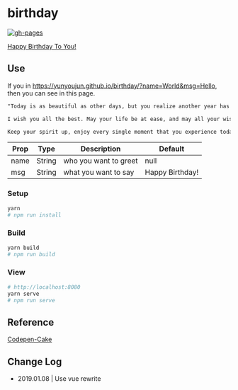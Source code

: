 # birthday

[![gh-pages](https://github.com/YunYouJun/birthday/workflows/gh-pages/badge.svg)](https://github.com/YunYouJun/birthday/actions)

[Happy Birthday To You!](https://birthday.yunyoujun.cn)

## Use

If you in <https://yunyoujun.github.io/birthday/?name=World&msg=Hello>, then you can see in this page.

```txt
"Today is as beautiful as other days, but you realize another year has gone in the blink of the eyes. However, do you know? Today is just special, so special to you. That's why let's make it the best celebration ever and let me share a piece of happiness with you. I made all this as a birthday present to you. Thanks for being there, thanks for the friendship we made, thanks for everything. 

I wish you all the best. May your life be at ease, and may all your wishes come true. Remember your ambitions you live as a free bird, flying in the blue sky. Now things are different. The real story of your life is just about to begin. Indeed, but don't worry because God has your back, and this year will be better. I hope you'll find happiness along the way. 

Keep your spirit up, enjoy every single moment that you experience today, fill it with your most beautiful smile, and make it the best memory. Lastly, I'd like to wish you one more time..."
```

| Prop | Type   | Description           | Default         |
| ---- | ------ | --------------------- | --------------- |
| name | String | who you want to greet | null            |
| msg  | String | what you want to say  | Happy Birthday! |

### Setup

```sh
yarn
# npm run install
```

### Build

```sh
yarn build
# npm run build
```

### View

```sh
# http://localhost:8080
yarn serve
# npm run serve
```

## Reference

[Codepen-Cake](https://codepen.io/fixcl/pen/nKFDr)

## Change Log

- 2019.01.08 | Use vue rewrite
